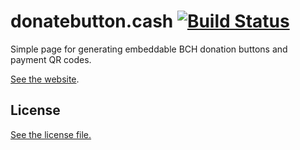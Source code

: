 # donatebutton.cash [![Build Status](https://travis-ci.com/sonofliberty/donatebutton.cash.svg?branch=master)](https://travis-ci.com/sonofliberty/donatebutton.cash)

Simple page for generating embeddable BCH donation buttons and payment QR codes.

[See the website](https://donatebutton.cash).

## License

[See the license file.](./LICENSE.md)
